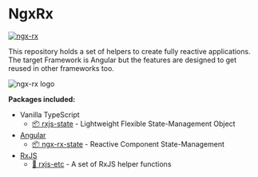 # NgxRx

[![ngx-rx](https://circleci.com/gh/BioPhoton/ngx-rx.svg?style=shield)](https://circleci.com/gh/BioPhoton/ngx-rx)

This repository holds a set of helpers to create fully reactive applications.
The target Framework is Angular but the features are designed to get reused in other frameworks too.

![ngx-rx logo](https://raw.githubusercontent.com/BioPhoton/ngx-rx/master/images/ngx-rx_logo.png)

**Packages included:**

- Vanilla TypeScript
  - [📦 rxjs-state](https://github.com/BioPhoton/ngx-rx/tree/master/libs/rxjs-state) - Lightweight Flexible State-Management Object
- [Angular](https://angular.io)
  - [📦 ngx-rx-state](https://github.com/BioPhoton/ngx-rx/tree/master/libs/ngx-rx-state) - Reactive Component State-Management
- [RxJS](https://rxjs.dev)
  - [💾 rxjs-etc](https://github.com/BioPhoton/ngx-rx/tree/master/libs/rxjs-etc) - A set of RxJS helper functions
